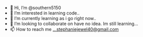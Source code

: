 - 👋 Hi, I’m @southern5150
- 👀 I’m interested in learning code..
- 🌱 I’m currently learning as i go right now..
- 💞️ I’m looking to collaborate on have no idea. Im still learning...
- 📫 How to reach me ...stephaniejewel40@gmail.com

<!---
southern5150/southern5150 is a ✨ special ✨ repository because its `README.md` (this file) appears on your GitHub profile.
You can click the Preview link to take a look at your changes.
--->

